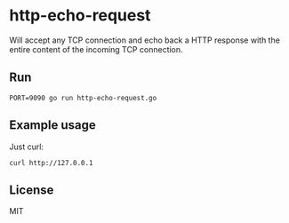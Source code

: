 # http-echo-request

Will accept any TCP connection and echo back a HTTP response with the
entire content of the incoming TCP connection.

## Run

```
PORT=9090 go run http-echo-request.go
```

## Example usage

Just curl:

```
curl http://127.0.0.1
```

## License

MIT
